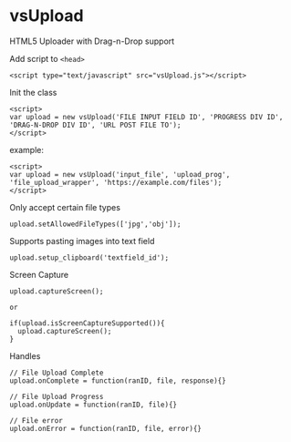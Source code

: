 # vsUpload
HTML5 Uploader with Drag-n-Drop support

Add script to `<head>`
```
<script type="text/javascript" src="vsUpload.js"></script>
```

Init the class
```
<script>
var upload = new vsUpload('FILE INPUT FIELD ID', 'PROGRESS DIV ID', 'DRAG-N-DROP DIV ID', 'URL POST FILE TO');
</script>
```
example:
```
<script>
var upload = new vsUpload('input_file', 'upload_prog', 'file_upload_wrapper', 'https://example.com/files');
</script>
```

Only accept certain file types
```
upload.setAllowedFileTypes(['jpg','obj']);
```

Supports pasting images into text field
```
upload.setup_clipboard('textfield_id');
````

Screen Capture
```
upload.captureScreen();

or

if(upload.isScreenCaptureSupported()){
  upload.captureScreen();
}
```



Handles
```
// File Upload Complete
upload.onComplete = function(ranID, file, response){}

// File Upload Progress
upload.onUpdate = function(ranID, file){}

// File error
upload.onError = function(ranID, file, error){}
```
